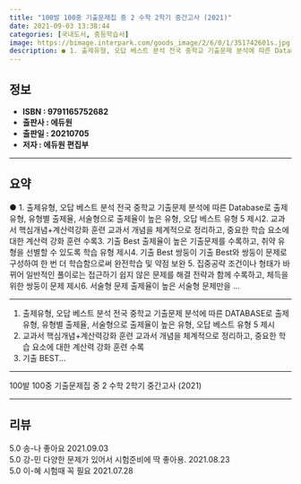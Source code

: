 ```yaml
---
title: "100발 100중 기출문제집 중 2 수학 2학기 중간고사 (2021)"
date: 2021-09-03 13:38:44
categories: [국내도서, 중등학습서]
image: https://bimage.interpark.com/goods_image/2/6/0/1/351742601s.jpg
description: ● 1. 출제유형, 오답 베스트 분석 전국 중학교 기출문제 분석에 따른 Database로 출제 유형, 유형별 출제율, 서술형으로 출제율이 높은 유형, 오답 베스트 유형 5 제시2. 교과서 핵심개념+계산력강화 훈련 교과서 개념을 체계적으로 정리하고, 중요한 학습 요소에 대한 계산력
---
```


## **정보**

- **ISBN : 9791165752682**
- **출판사 : 에듀원**
- **출판일 : 20210705**
- **저자 : 에듀원 편집부**

------



## **요약**

●  1. 출제유형, 오답 베스트 분석 전국 중학교 기출문제 분석에 따른 Database로 출제 유형, 유형별  출제율, 서술형으로 출제율이 높은 유형, 오답 베스트 유형 5 제시2. 교과서 핵심개념+계산력강화 훈련  교과서 개념을 체계적으로 정리하고, 중요한 학습 요소에  대한 계산력 강화 훈련 수록3. 기출 Best 출제율이 높은 기출문제를 수록하고, 취약 유형을 선별할 수 있도록 학습 유형 제시4. 기출 Best 쌍둥이 기출 Best와 쌍둥이 문제로 구성하여 한 번 더 학습함으로써 완전학습 및 약점 보완 5. 집중공략 조건이나 형태가 바뀌어 일반적인 풀이로는 접근하기 쉽지 않은 문제를 해결 전략과 함께 수록하고, 체득을 위한 쌍둥이 문제 제시6. 서술형 문제 출제율이 높은 서술형 문제만을 ...

------

1. 출제유형, 오답 베스트 분석 전국 중학교 기출문제 분석에 따른 DATABASE로 출제 유형, 유형별 출제율, 서술형으로 출제율이 높은 유형, 오답 베스트 유형 5 제시
2. 교과서 핵심개념+계산력강화 훈련  교과서 개념을 체계적으로 정리하고, 중요한 학습 요소에 대한 계산력 강화 훈련 수록
3. 기출 BEST... 

------


100발 100중 기출문제집 중 2 수학 2학기 중간고사 (2021) 

------


## **리뷰** 

5.0 송-나 좋아요 2021.09.03 <br/>5.0 강-민 다양한 문제가 있어서 시험준비에 딱 좋아용. 2021.08.23 <br/>5.0 이-혜 시험때 꼭 필요 2021.07.28 <br/>